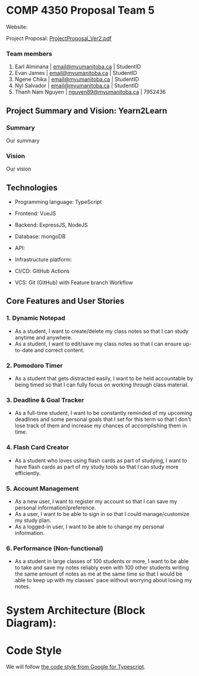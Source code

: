 # COMP 4350 Proposal Team 5

Website:

Project Proposal: [ProjectProposal_Ver2.pdf](https://github.com/user-attachments/files/18575234/ProjectProposal_Ver2.pdf)

### Team members

1. Earl Alminana | [email@myumanitoba.ca](mailto:email@myumanitoba.ca) | StudentID
2. Evan James | [email@myumanitoba.ca](mailto:email@myumanitoba.ca) | StudentID
3. Ngene Chika | [email@myumanitoba.ca](mailto:email@myumanitoba.ca) | StudentID
4. Nyl Salvador | [email@myumanitoba.ca](mailto:email@myumanitoba.ca) | StudentID
5. Thanh Nam Nguyen | [nguyen89@myumanitoba.ca](mailto:nguyen89@myumanitoba.ca) | 7952436

## Project Summary and Vision: **Yearn2Learn**

### **Summary**

Our summary

### Vision

Our vision

## Technologies
- Programming language: TypeScript
- Frontend: VueJS
- Backend: ExpressJS, NodeJS

- Database: mongoDB
- API:
- Infrastructure platform:
- CI/CD: GitHub Actions
- VCS: Git (GitHub) with Feature branch Workflow

## Core Features and User Stories

### 1. Dynamic Notepad
- As a student, I want to create/delete my class notes so that I can study anytime and anywhere.
- As a student, I want to edit/save my class notes so that I can ensure up-to-date and correct content.

### 2. Pomodoro Timer
- As a student that gets distracted easily, I want to be held accountable by being timed so that I can fully focus on working through class material.

### 3. Deadline & Goal Tracker
- As a full-time student, I want to be constantly reminded of my upcoming deadlines and some personal goals that I set for this term so that I don't lose track of them and increase my chances of accomplishing them in time.

### 4. Flash Card Creator
- As a student who loves using flash cards as part of studying, I want to have flash cards as part of my study tools so that I can study more efficiently.

### 5. Account Management
- As a new user, I want to register my account so that I can save my personal information/preference.
- As a user, I want to be able to sign in so that I could manage/customize my study plan.
- As a logged-in user, I want to be able to change my personal information.

### 6. Performance (Non-functional)
- As a student in large classes of 100 students or more, I want to be able to take and save my notes reliably even with 100 other students writing the same amount of notes as me at the same time so that I would be able to keep up with my classes' pace without worrying about losing my notes.

# System Architecture (Block Diagram):

# Code Style
We will follow [the code style from Google for Typescript](https://google.github.io/styleguide/tsguide.html).
